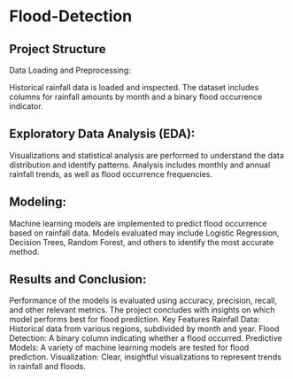 # Flood-Detection
## Project Structure
Data Loading and Preprocessing:

Historical rainfall data is loaded and inspected.
The dataset includes columns for rainfall amounts by month and a binary flood occurrence indicator.
## Exploratory Data Analysis (EDA):

Visualizations and statistical analysis are performed to understand the data distribution and identify patterns.
Analysis includes monthly and annual rainfall trends, as well as flood occurrence frequencies.
## Modeling:

Machine learning models are implemented to predict flood occurrence based on rainfall data.
Models evaluated may include Logistic Regression, Decision Trees, Random Forest, and others to identify the most accurate method.
## Results and Conclusion:

Performance of the models is evaluated using accuracy, precision, recall, and other relevant metrics.
The project concludes with insights on which model performs best for flood prediction.
Key Features
Rainfall Data: Historical data from various regions, subdivided by month and year.
Flood Detection: A binary column indicating whether a flood occurred.
Predictive Models: A variety of machine learning models are tested for flood prediction.
Visualization: Clear, insightful visualizations to represent trends in rainfall and floods.

